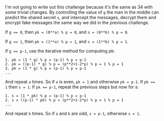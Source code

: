 I'm not going to write out this challenge because it's the same as 34 with some trivial changes. By controlling the value of `g` the man in the middle can predict the shared secret `s`, and intercept the messages, decrypt them and encrypt fake messages the same way we did in the previous challenge.

If `g == 0`, then `pk = (0**a) % p = 0`, and `s = (0**b) % p = 0`.

If `g == 1`, then `pk = (1**a) % p = 1`, and `s = (1**b) % p = 1`.

If `g == p-1`, use the iterative method for computing pk:
```
1. pk = (1 * g) % p = (p-1) % p = p-1
2. pk = ((p-1) * g) % p = (p**2+1-2*p) % p = 1 % p = 1
3. pk = (1 * g) % p = (p-1) % p = p-1
...
```
And repeat `a` times. So if `a` is even, `pk = 1` and otherwise `pk = p-1`. If `pk == 1` then `s = 1`. If `pk == p-1`, repeat the previous steps but now for s:
```
1. s = (1 * pk) % p = (p-1) % p = p-1
2. s = ((p-1) * pk) % p = (p**2+1-2*p) % p = 1 % p = 1
...
```
And repeat `b` times. So if `a` and `b` are odd, `s = p-1`, otherwise `s = 1`.
